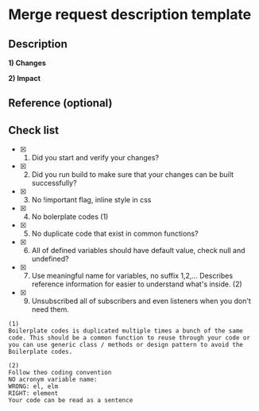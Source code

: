 # Merge request description template

## Description

**1) Changes**

<!-- Link to JIRA -->

**2) Impact**

<!-- Impact to function, screen or module -->

## Reference (optional)

<!-- Link to JIRA -->

## Check list

- [x] 1. Did you start and verify your changes?
- [x] 2. Did you run build to make sure that your changes can be built successfully?
- [x] 3. No !important flag, inline style in css
- [x] 4. No bolerplate codes (1)
- [x] 5. No duplicate code that exist in common functions?
- [x] 6. All of defined variables should have default value, check null and undefined?
- [x] 7. Use meaningful name for variables, no suffix 1,2,... Describes reference information for easier to understand what's inside. (2)
- [x] 9. Unsubscribed all of subscribers and even listeners when you don't need them.

```
(1)
Boilerplate codes is duplicated multiple times a bunch of the same code. This should be a common function to reuse through your code or you can use generic class / methods or design pattern to avoid the Boilerplate codes.
```

```
(2)
Follow theo coding convention
NO acronym variable name:
WRONG: el, elm
RIGHT: element
Your code can be read as a sentence
```
